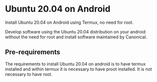 # Ubuntu 20.04 on Android
Install Ubuntu 20.04 on Android using Termux, no need for root.

Develop software using the Ubuntu 20.04 distribution on your android without the need for root and install software maintained by Canonical.

## Pre-requirements

The requirements to install Ubuntu 20.04 on android is to have termux installed and within termux it is necessary to have proot installed. It is not necessary to have root.

